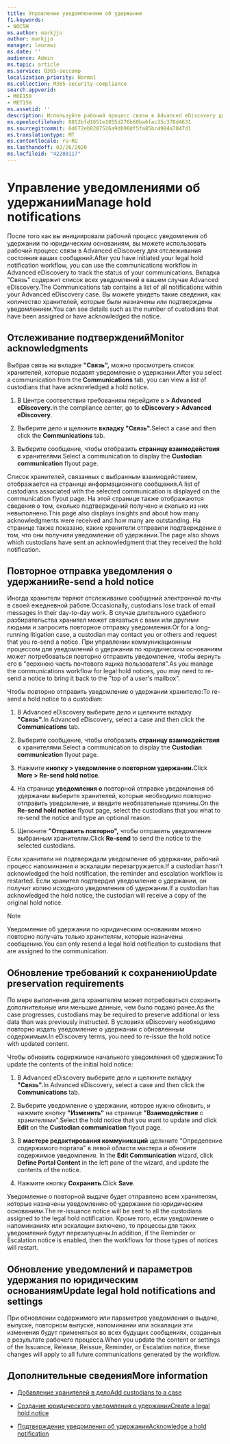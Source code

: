```yaml
---
title: Управление уведомлениями об удержании
f1.keywords:
- NOCSH
ms.author: markjjo
author: markjjo
manager: laurawi
ms.date: ''
audience: Admin
ms.topic: article
ms.service: O365-seccomp
localization_priority: Normal
ms.collection: M365-security-compliance
search.appverid:
- MOE150
- MET150
ms.assetid: ''
description: Используйте рабочий процесс связи в Advanced eDiscovery для отслеживания состояния уведомлений о удержании по юридическим основаниям, а также при необходимости их обновления и повторной передачи.
ms.openlocfilehash: 8852bfd1651e1855d276b60ba6fac35c378d4631
ms.sourcegitcommit: 6d672eb8287526a9db90df5fa85bc4984a7047d1
ms.translationtype: MT
ms.contentlocale: ru-RU
ms.lasthandoff: 02/26/2020
ms.locfileid: "42280117"
---
```

# <a name="manage-hold-notifications"></a><span data-ttu-id="814c7-103">Управление уведомлениями об удержании</span><span class="sxs-lookup"><span data-stu-id="814c7-103">Manage hold notifications</span></span>

<span data-ttu-id="814c7-104">После того как вы инициировали рабочий процесс уведомления об удержании по юридическим основаниям, вы можете использовать рабочий процесс связи в Advanced eDiscovery для отслеживания состояния ваших сообщений.</span><span class="sxs-lookup"><span data-stu-id="814c7-104">After you have initiated your legal hold notification workflow, you can use the communications workflow in Advanced eDiscovery to track the status of your communications.</span></span> <span data-ttu-id="814c7-105">Вкладка "Связь" содержит список всех уведомлений в вашем случае Advanced eDiscovery.</span><span class="sxs-lookup"><span data-stu-id="814c7-105">The Communications tab contains a list of all notifications within your Advanced eDiscovery case.</span></span> <span data-ttu-id="814c7-106">Вы можете увидеть такие сведения, как количество хранителей, которые были назначены или подтверждены уведомлением.</span><span class="sxs-lookup"><span data-stu-id="814c7-106">You can see details such as the number of custodians that have been assigned or have acknowledged the notice.</span></span>

## <a name="monitor-acknowledgments"></a><span data-ttu-id="814c7-107">Отслеживание подтверждений</span><span class="sxs-lookup"><span data-stu-id="814c7-107">Monitor acknowledgments</span></span>

<span data-ttu-id="814c7-108">Выбрав связь на вкладке **"Связь",** можно просмотреть список хранителей, которые подавят уведомление о удержании.</span><span class="sxs-lookup"><span data-stu-id="814c7-108">After you select a communication from the **Communications** tab, you can view a list of custodians that have acknowledged a hold notice.</span></span> 

1. <span data-ttu-id="814c7-109">В Центре соответствия требованиям перейдите в **> Advanced eDiscovery.**</span><span class="sxs-lookup"><span data-stu-id="814c7-109">In the compliance center, go to **eDiscovery > Advanced eDiscovery**.</span></span>

2. <span data-ttu-id="814c7-110">Выберите дело и щелкните **вкладку "Связь".**</span><span class="sxs-lookup"><span data-stu-id="814c7-110">Select a case and then click the **Communications** tab.</span></span>

3. <span data-ttu-id="814c7-111">Выберите сообщение, чтобы отобразить **страницу взаимодействия с** хранителями.</span><span class="sxs-lookup"><span data-stu-id="814c7-111">Select a communication to display the **Custodian communication** flyout page.</span></span>

<span data-ttu-id="814c7-112">Список хранителей, связанных с выбранным взаимодействием, отображается на странице информационного сообщения.</span><span class="sxs-lookup"><span data-stu-id="814c7-112">A list of custodians associated with the selected communication is displayed on the communication flyout page.</span></span> <span data-ttu-id="814c7-113">На этой странице также отображаются сведения о том, сколько подтверждений получено и сколько из них невыполнено.</span><span class="sxs-lookup"><span data-stu-id="814c7-113">This page also displays insights and about how many acknowledgments were received and how many are outstanding.</span></span> <span data-ttu-id="814c7-114">На странице также показано, какие хранители отправили подтверждение о том, что они получили уведомление об удержании.</span><span class="sxs-lookup"><span data-stu-id="814c7-114">The page also shows which custodians have sent an acknowledgment that they received the hold notification.</span></span>

## <a name="re-send-a-hold-notice"></a><span data-ttu-id="814c7-115">Повторное отправка уведомления о удержании</span><span class="sxs-lookup"><span data-stu-id="814c7-115">Re-send a hold notice</span></span>

<span data-ttu-id="814c7-116">Иногда хранители теряют отслеживание сообщений электронной почты в своей ежедневной работе.</span><span class="sxs-lookup"><span data-stu-id="814c7-116">Occasionally, custodians lose track of email messages in their day-to-day work.</span></span> <span data-ttu-id="814c7-117">В случае длительного судебного разбирательства хранител может связаться с вами или другими людьми и запросить повторное отправку уведомления.</span><span class="sxs-lookup"><span data-stu-id="814c7-117">Or for a long-running litigation case, a custodian may contact you or others and request that you re-send a notice.</span></span> <span data-ttu-id="814c7-118">При управлении коммуникационным процессом для уведомлений о удержании по юридическим основаниям может потребоваться повторно отправить уведомление, чтобы вернуть его в "верхнюю часть почтового ящика пользователя".</span><span class="sxs-lookup"><span data-stu-id="814c7-118">As you manage the communications workflow for legal hold notices, you may need to re-send a notice to bring it back to the "top of a user's mailbox".</span></span>

<span data-ttu-id="814c7-119">Чтобы повторно отправить уведомление о удержании хранителю:</span><span class="sxs-lookup"><span data-stu-id="814c7-119">To re-send a hold notice to a custodian:</span></span>

1. <span data-ttu-id="814c7-120">В Advanced eDiscovery выберите дело и щелкните вкладку **"Связь".**</span><span class="sxs-lookup"><span data-stu-id="814c7-120">In Advanced eDiscovery, select a case and then click the **Communications** tab.</span></span>

2. <span data-ttu-id="814c7-121">Выберите сообщение, чтобы отобразить **страницу взаимодействия с** хранителями.</span><span class="sxs-lookup"><span data-stu-id="814c7-121">Select a communication to display the **Custodian communication** flyout page.</span></span>

3. <span data-ttu-id="814c7-122">Нажмите **кнопку > уведомление о повторном удержании.**</span><span class="sxs-lookup"><span data-stu-id="814c7-122">Click **More > Re-send hold notice**.</span></span>

4. <span data-ttu-id="814c7-123">На странице **уведомления о** повторной отправке уведомления об удержании выберите хранителей, которые необходимо повторно отправить уведомление, и введите необязательные причины.</span><span class="sxs-lookup"><span data-stu-id="814c7-123">On the **Re-send hold notice** flyout page, select the custodians that you what to re-send the notice and type an optional reason.</span></span>

5. <span data-ttu-id="814c7-124">Щелкните **"Отправить повторно",** чтобы отправить уведомление выбранным хранителям.</span><span class="sxs-lookup"><span data-stu-id="814c7-124">Click **Re-send** to send the notice to the selected custodians.</span></span>

<span data-ttu-id="814c7-125">Если хранители не подтверждали уведомление об удержании, рабочий процесс напоминания и эскалации перезагружается.</span><span class="sxs-lookup"><span data-stu-id="814c7-125">If a custodian hasn't acknowledged the hold notification, the reminder and escalation workflow is restarted.</span></span> <span data-ttu-id="814c7-126">Если хранител подтвердил уведомление о удержании, он получит копию исходного уведомления об удержании.</span><span class="sxs-lookup"><span data-stu-id="814c7-126">If a custodian has acknowledged the hold notice, the custodian will receive a copy of the original hold notice.</span></span>

> [!NOTE]
> <span data-ttu-id="814c7-127">Уведомление об удержании по юридическим основаниям можно повторно получать только хранителям, которые назначены сообщению.</span><span class="sxs-lookup"><span data-stu-id="814c7-127">You can only resend a legal hold notification to custodians that are assigned to the communication.</span></span> 

## <a name="update-preservation-requirements"></a><span data-ttu-id="814c7-128">Обновление требований к сохранению</span><span class="sxs-lookup"><span data-stu-id="814c7-128">Update preservation requirements</span></span>
  
<span data-ttu-id="814c7-129">По мере выполнения дела хранителям может потребоваться сохранить дополнительные или меньшие данные, чем было подано ранее.</span><span class="sxs-lookup"><span data-stu-id="814c7-129">As the case progresses, custodians may be required to preserve additional or less data than was previously instructed.</span></span> <span data-ttu-id="814c7-130">В условиях eDiscovery необходимо повторно издать уведомление о удержании с обновленным содержимым.</span><span class="sxs-lookup"><span data-stu-id="814c7-130">In eDiscovery terms, you need to re-issue the hold notice with updated content.</span></span>

<span data-ttu-id="814c7-131">Чтобы обновить содержимое начального уведомления об удержании:</span><span class="sxs-lookup"><span data-stu-id="814c7-131">To update the contents of the initial hold notice:</span></span>

1. <span data-ttu-id="814c7-132">В Advanced eDiscovery выберите дело и щелкните вкладку **"Связь".**</span><span class="sxs-lookup"><span data-stu-id="814c7-132">In Advanced eDiscovery, select a case and then click the **Communications** tab.</span></span>

2. <span data-ttu-id="814c7-133">Выберите уведомление о удержании, которое нужно обновить, и нажмите кнопку **"Изменить"** на странице **"Взаимодействие** с хранителями".</span><span class="sxs-lookup"><span data-stu-id="814c7-133">Select the hold notice that you want to update and click **Edit** on the **Custodian communication** flyout page.</span></span>

3. <span data-ttu-id="814c7-134">В **мастере редактирования коммуникаций** щелкните "Определение содержимого портала" в левой области мастера и обновите содержимое уведомления. </span><span class="sxs-lookup"><span data-stu-id="814c7-134">In the **Edit Communication** wizard, click **Define Portal Content** in the left pane of the wizard, and update the contents of the notice.</span></span>

4. <span data-ttu-id="814c7-135">Нажмите кнопку **Сохранить**.</span><span class="sxs-lookup"><span data-stu-id="814c7-135">Click **Save**.</span></span>

<span data-ttu-id="814c7-136">Уведомление о повторной выдаче будет отправлено всем хранителям, которые назначены уведомлению об удержании по юридическим основаниям.</span><span class="sxs-lookup"><span data-stu-id="814c7-136">The re-issuance notice will be sent to all the custodians assigned to the legal hold notification.</span></span> <span data-ttu-id="814c7-137">Кроме того, если уведомление о напоминаниях или эскалации включено, то процессы для таких уведомлений будут перезапущены.</span><span class="sxs-lookup"><span data-stu-id="814c7-137">In addition, if the Reminder or Escalation notice is enabled, then the workflows for those types of notices will restart.</span></span>

## <a name="update-legal-hold-notifications-and-settings"></a><span data-ttu-id="814c7-138">Обновление уведомлений и параметров удержания по юридическим основаниям</span><span class="sxs-lookup"><span data-stu-id="814c7-138">Update legal hold notifications and settings</span></span>

<span data-ttu-id="814c7-139">При обновлении содержимого или параметров уведомления о выдаче, выпуске, повторном выпуске, напоминании или эскалации эти изменения будут применяться во всех будущих сообщениях, созданных в результате рабочего процесса.</span><span class="sxs-lookup"><span data-stu-id="814c7-139">When you update the content or settings of the Issuance, Release, Reissue, Reminder, or Escalation notice, these changes will apply to all future communications generated by the workflow.</span></span>

## <a name="more-information"></a><span data-ttu-id="814c7-140">Дополнительные сведения</span><span class="sxs-lookup"><span data-stu-id="814c7-140">More information</span></span>

- [<span data-ttu-id="814c7-141">Добавление хранителей в дело</span><span class="sxs-lookup"><span data-stu-id="814c7-141">Add custodians to a case</span></span>](add-custodians-to-case.md)

- [<span data-ttu-id="814c7-142">Создание юридического уведомления о удержании</span><span class="sxs-lookup"><span data-stu-id="814c7-142">Create a legal hold notice</span></span>](create-hold-notification.md)

- [<span data-ttu-id="814c7-143">Подтверждение уведомления об удержании</span><span class="sxs-lookup"><span data-stu-id="814c7-143">Acknowledge a hold notification</span></span>](acknowledge-hold-notification.md)
